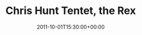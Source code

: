 ---
templateKey: event
guid: 08966ecf-6eab-11ea-99c5-002590d1d1b0
date: 2011-10-01T15:30:00+00:00
eventTime: '3:30pm'
title: Chris Hunt Tentet, the Rex
artist: Chris Hunt Tentet
city: Toronto
venue: the Rex
group: Tim Shia
guests: Tara Davidson, Mark Laver, Chris Banks
---